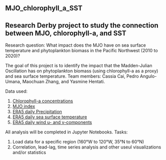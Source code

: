## MJO_chlorophyll_a_SST

## Research Derby project to study the connection between MJO, chlorophyll-a, and SST

Research question: What impact does the MJO have on sea surface temperature and phytoplankton biomass in the Pacific Northwest (2010 to 2020)? 

The goal of this project is to identify the impact that the Madden-Julian Oscillation has on phytoplankton biomass (using chlorophyll-a as a proxy) and sea surface temperature. Team members: Cassia Cai, Pedro Angulo-Umana, Maochuan Zhang, and Yasmine Hentati. 

Data used:
1. [Chlorophyll-a concentrations](https://nasa-develop.github.io/dnppy/modules/modis.html)
2. [MJO index](https://psl.noaa.gov/mjo/mjoindex/)
3. [ERA5 daily Precipitation](https://developers.google.com/earth-engine/datasets/catalog/ECMWF_ERA5_DAILY#bands)
4. [ERA5 daily sea surface temperature](https://developers.google.com/earth-engine/datasets/catalog/ECMWF_ERA5_DAILY#bands)
5. [ERA5 daily wind u- and v-components](https://developers.google.com/earth-engine/datasets/catalog/ECMWF_ERA5_DAILY#bands) 

All analysis will be completed in Jupyter Notebooks. 
Tasks:
1. Load data for a specific region (160°W to 120°W, 35°N to 60°N) 
2. Correlation, lead-lag, time series analysis and other useul visualizations and/or statistics
